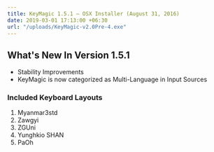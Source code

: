 ```yaml
---
title: KeyMagic 1.5.1 – OSX Installer (August 31, 2016)
date: 2019-03-01 17:13:00 +06:30
url: "/uploads/KeyMagic-v2.0Pre-4.exe"
---
```


## What's New In Version 1.5.1
* Stability Improvements
* KeyMagic is now categorized as Multi-Language in Input Sources

### Included Keyboard Layouts
1. Myanmar3std
2. Zawgyi
3. ZGUni
4. Yunghkio SHAN
5. PaOh